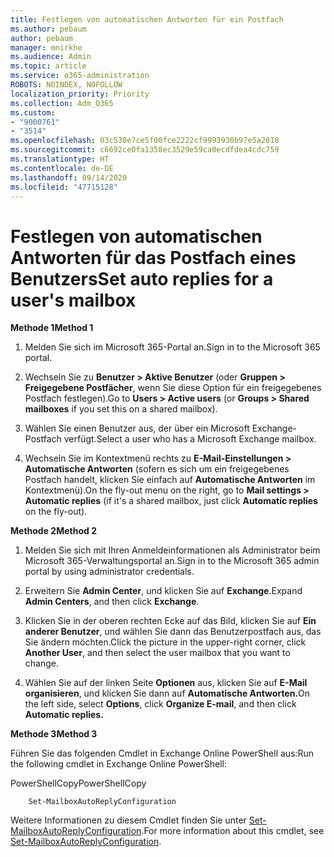 ```yaml
---
title: Festlegen von automatischen Antworten für ein Postfach
ms.author: pebaum
author: pebaum
manager: mnirkhe
ms.audience: Admin
ms.topic: article
ms.service: o365-administration
ROBOTS: NOINDEX, NOFOLLOW
localization_priority: Priority
ms.collection: Adm_O365
ms.custom:
- "9000761"
- "3514"
ms.openlocfilehash: 03c530e7ce5f00fce2222cf9993930b97e5a2818
ms.sourcegitcommit: c6692ce0fa1358ec3529e59ca0ecdfdea4cdc759
ms.translationtype: HT
ms.contentlocale: de-DE
ms.lasthandoff: 09/14/2020
ms.locfileid: "47715128"
---
```

# <a name="set-auto-replies-for-a-users-mailbox"></a><span data-ttu-id="fe94f-102">Festlegen von automatischen Antworten für das Postfach eines Benutzers</span><span class="sxs-lookup"><span data-stu-id="fe94f-102">Set auto replies for a user's mailbox</span></span>

<span data-ttu-id="fe94f-103">**Methode 1**</span><span class="sxs-lookup"><span data-stu-id="fe94f-103">**Method 1**</span></span>

1. <span data-ttu-id="fe94f-104">Melden Sie sich im Microsoft 365-Portal an.</span><span class="sxs-lookup"><span data-stu-id="fe94f-104">Sign in to the Microsoft 365 portal.</span></span>

2. <span data-ttu-id="fe94f-105">Wechseln Sie zu **Benutzer > Aktive Benutzer** (oder **Gruppen > Freigegebene Postfächer**, wenn Sie diese Option für ein freigegebenes Postfach festlegen).</span><span class="sxs-lookup"><span data-stu-id="fe94f-105">Go to **Users > Active users** (or **Groups > Shared mailboxes** if you set this on a shared mailbox).</span></span>

3. <span data-ttu-id="fe94f-106">Wählen Sie einen Benutzer aus, der über ein Microsoft Exchange-Postfach verfügt.</span><span class="sxs-lookup"><span data-stu-id="fe94f-106">Select a user who has a Microsoft Exchange mailbox.</span></span>

4. <span data-ttu-id="fe94f-107">Wechseln Sie im Kontextmenü rechts zu **E-Mail-Einstellungen > Automatische Antworten** (sofern es sich um ein freigegebenes Postfach handelt, klicken Sie einfach auf **Automatische Antworten** im Kontextmenü).</span><span class="sxs-lookup"><span data-stu-id="fe94f-107">On the fly-out menu on the right, go to **Mail settings > Automatic replies** (if it's a shared mailbox, just click **Automatic replies** on the fly-out).</span></span>

<span data-ttu-id="fe94f-108">**Methode 2**</span><span class="sxs-lookup"><span data-stu-id="fe94f-108">**Method 2**</span></span>

1. <span data-ttu-id="fe94f-109">Melden Sie sich mit Ihren Anmeldeinformationen als Administrator beim Microsoft 365-Verwaltungsportal an.</span><span class="sxs-lookup"><span data-stu-id="fe94f-109">Sign in to the Microsoft 365 admin portal by using administrator credentials.</span></span>

2. <span data-ttu-id="fe94f-110">Erweitern Sie **Admin Center**, und klicken Sie auf **Exchange**.</span><span class="sxs-lookup"><span data-stu-id="fe94f-110">Expand **Admin Centers**, and then click **Exchange**.</span></span>

3. <span data-ttu-id="fe94f-111">Klicken Sie in der oberen rechten Ecke auf das Bild, klicken Sie auf **Ein anderer Benutzer**, und wählen Sie dann das Benutzerpostfach aus, das Sie ändern möchten.</span><span class="sxs-lookup"><span data-stu-id="fe94f-111">Click the picture in the upper-right corner, click **Another User**, and then select the user mailbox that you want to change.</span></span>

4. <span data-ttu-id="fe94f-112">Wählen Sie auf der linken Seite **Optionen** aus, klicken Sie auf **E-Mail organisieren**, und klicken Sie dann auf **Automatische Antworten.**</span><span class="sxs-lookup"><span data-stu-id="fe94f-112">On the left side, select **Options**, click **Organize E-mail**, and then click **Automatic replies.**</span></span>

<span data-ttu-id="fe94f-113">**Methode 3**</span><span class="sxs-lookup"><span data-stu-id="fe94f-113">**Method 3**</span></span>

<span data-ttu-id="fe94f-114">Führen Sie das folgenden Cmdlet in Exchange Online PowerShell aus:</span><span class="sxs-lookup"><span data-stu-id="fe94f-114">Run the following cmdlet in Exchange Online PowerShell:</span></span>

<span data-ttu-id="fe94f-115">PowerShellCopy</span><span class="sxs-lookup"><span data-stu-id="fe94f-115">PowerShellCopy</span></span>

```
    Set-MailboxAutoReplyConfiguration
```

<span data-ttu-id="fe94f-116">Weitere Informationen zu diesem Cmdlet finden Sie unter [Set-MailboxAutoReplyConfiguration](https://docs.microsoft.com/powershell/module/exchange/mailboxes/set-mailboxautoreplyconfiguration).</span><span class="sxs-lookup"><span data-stu-id="fe94f-116">For more information about this cmdlet, see [Set-MailboxAutoReplyConfiguration](https://docs.microsoft.com/powershell/module/exchange/mailboxes/set-mailboxautoreplyconfiguration).</span></span>
